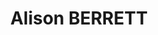 ---
title: Alison BERRETT
surname: Berrett
currentshow: Alison BERRETT
description_markdown: >-
  **ALISON BERRETT**


  *‘My Bathybic Heart’*


  APRIL 2022 at Carey Blyth Gallery, Oxford OX2 6HT


  ***‘I must go down to the seas again, for the call of the running
  tide,&nbsp;******Is a wild call and a clear call that may not be denied; And
  all I ask is a windy day with the white clouds flying, And the flung spray and
  the blown spume, and the sea-gulls crying’.***


  *‘Sea Fever’ by John Masefield (1878-1967)*


  For so many of us, the sea calls and given long enough away, we experience a
  deep longing to be by the ocean. Such a creature is Alison Berrett finding
  inspiration where the ocean meets the land. Her paintings focus on the energy
  and dynamic of the sea at the point that it encounters the beach. Her seascape
  abstractions are emotive - ‘My Bathybic Heart’ - eliciting a spectrum of
  responses as waves curl and churn, rolling and roiling onto the shoreline,
  flooding into pools in swirling eddies around rocks, leaching between pebbles.
  Our senses are elevated by the movement, the foaming spume, the spectrum of
  blues from turquoise and lilac shallows to deep indigos. Smell and taste, the
  grit of sand and saltwater entwined with ribbons of seaweed, the endless
  rhythms of tides that pull and pool, the sounds of the ocean that liberate our
  souls taking us from a state of exhilaration to a meditative calm.


  Berrett’s paintings are Abstracted Expressionist, experiential for her, and
  for us as viewers. Painting the ocean over years has enabled her to perfect
  her alphabet and language of mark-making, allowing her to focus on the primal
  energy of the elements at a point of confluence. Transposing that to the land
  has been a natural consequence of a studio and home surrounded by open
  Oxfordshire farmland. Far from the coast, her attention has been drawn
  naturally to the dynamic of the landscape that surrounds her. It is easy to
  determine which of her paintings are sea-based and which are land-based, not
  solely from the palette but from the language that radiates from her
  compositions. Her landscapes are no less liberating and joyous than her
  seascapes as she delights in her ability to capture the relationship between
  the elements and their impact on her state of mind.


  Alison Berrett trained in Fine Art at Exeter College of Art and Design.
  Graduating in 1991, she completed her PGCE at Exeter University moving to
  Oxfordshire in 1994 where she maintained her teaching practice at Cheney
  School, working also as Art Therapist whilst *artist-in-residence* at The Art
  Room Oxford.


  Alison is now a full-time painter working from her studio at home in
  Oxfordshire.
homepage_description_markdown:
frontpage: true
gallery_date:
permalink: /gallery/alisonberrett/
archive: false
main_image_path: /uploads/surrender-to-the-undertow.jpg
display_title: true
images:
  - image_path: /uploads/gallery-images/alison-berrett/total-immersion.jpg
    image_title: Total Immersion
    image_description: >-
      Total Immersion 2021<br />oil on canvas<br />100 x 100 cm<br />&amp;pound;
      2500 SOLD
  - image_path: /uploads/gallery-images/alison-berrett/thecallofthedeep.jpg
    image_title:
    image_description: >-
      The Call of The Deep 2021<br /oil and acrylic on canvas<br />100 x 100
      cm<br />&amp;pound; 2500
  - image_path: /uploads/gallery-images/alison-berrett/come-to-the-edge.jpg
    image_title:
    image_description: >-
      Come To The Edge 2021<br />oil on canvas<br />100 x 100 cm<br
      />&amp;pound; 2500
  - image_path: /uploads/gallery-images/alison-berrett/big-sky.jpg
    image_title:
    image_description: >-
      Big Sky 2021<br />oil and acrylic on canvas<br />80 x 80 cm<br
      />&amp;pound; 1500
  - image_path: >-
      /uploads/gallery-images/alison-berrett/after-the-rain-acrylic-on-canvas-100x100cm.JPG
    image_title:
    image_description: >-
      After The Rain 2021<br />acrylic, charcoal and pastel on canvas<br />100 x
      100 cm<br />&amp;pound; 2500
  - image_path: /uploads/gallery-images/alison-berrett/half-a-world-away.jpg
    image_title:
    image_description: >-
      Half A World Away 2021<br />oil and acrylic on canvas<br />80 x 80 cm<br
      />&amp;pound; 1500
  - image_path: /uploads/gallery-images/alison-berrett/how-deep-can-we-go.jpg
    image_title:
    image_description: >-
      How Deep Can We Go 2021<br />oil and acrylic on canvas<br />80 x 80 cm<br
      />&amp;pound; 1500
  - image_path: /uploads/gallery-images/alison-berrett/surge-across-the-land.jpg
    image_title:
    image_description: >-
      Surge Across The Land 2021<br />acrylic and charcoal on canvas<br />50 x
      50 cm<br />&amp;pound; 650
  - image_path: >-
      /uploads/gallery-images/alison-berrett/beautiful-resilience-2021-acrylic-on-canvas-50x100cm-950.jpg
    image_title:
    image_description: >-
      Beautiful Resilience 2021<br />acryli and charcoal on canvas<br />50 x 100
      cm<br />&amp;pound; 1500
  - image_path: >-
      /uploads/gallery-images/alison-berrett/lose-yourself-2021-acrylic-on-canvas-50x100cm-950.jpg
    image_title:
    image_description: >-
      Lose Yourself 2021<br />acrylic and charcoal on canvas<br />50 x 100 cm<br
      />&amp;pound; 1500
  - image_path: >-
      /uploads/gallery-images/alison-berrett/though-the-storm-rages-i-am-safe.jpg
    image_title:
    image_description: >-
      Though The Storm Rages, I Am Safe 2021<br />oil and acrylic on canvas<br
      />50 x 100 cm<br />&amp;pound; 1200
  - image_path: /uploads/gallery-images/alison-berrett/the-thrilling-storm-of-wonder.jpg
    image_title: The Thrilling Storm of Wonder
    image_description: >-
      The Thrilling Storm of Wonder 2021<br />oil and acrylic on canvas<br />40
      x 100 cm<br />&amp;pound; 1200
  - image_path: /uploads/gallery-images/alison-berrett/surrender-to-the-undertow.jpg
    image_title:
    image_description: >-
      Surrender to The Undertow 2021<br />pastel on canvas<br />70 x 90 cm<br
      />&amp;pound; 950 SOLD
  - image_path: /uploads/gallery-images/alison-berrett/am-i-brave-enough.jpg
    image_title:
    image_description: >-
      Am I Brave Enough 2021<br />pastel on canvas<br />70 x 90 cm<br
      />&amp;pound; 950 SOLD
  - image_path: >-
      /uploads/gallery-images/alison-berrett/partyonthebeach22pastelsonpaper54x74cmplusmountunframed.jpg
    image_title:
    image_description: >-
      Party on The Beach 2021<br />pastel on canvas<br />70 x 90 cm<br
      />&amp;pound; 950 SOLD
  - image_path: >-
      /uploads/gallery-images/alison-berrett/22seascapesofthesoul-thatcrashingenergy22pastelsonpaper58x76cmincludingmountnotincludingframe.jpg
    image_title:
    image_description: >-
      Seascapes of the Soul - That Crashing Energy 2021<br />pastel on paper<br
      />60 x 76 cm<br />&amp;pound; 750
  - image_path: >-
      /uploads/gallery-images/alison-berrett/transluscentwaves-pastelonpaper60x41cm.jpg
    image_title:
    image_description: >-
      Transluscent Waves 2021<br />pastel on paper<br />59 x 76 cm<br
      />&amp;pound; 750
  - image_path: >-
      /uploads/gallery-images/alison-berrett/lost-in-the-moment-acrylic-on-eco-paper.jpg
    image_title:
    image_description: >-
      Lost in The Moment 2021<br />acrylic and pastel on eco paper<br />41 x 52
      cm<br />&amp;pound; 650
  - image_path: /uploads/gallery-images/alison-berrett/happytumbling.jpg
    image_title:
    image_description: >-
      Happy Tumbling 2021<br />acrylic and pastel on eco paper<br />41 x 52
      cm<br />&amp;pound; 650
_options:
  image_path:
    uploads_dir: uploads/gallery-images/:title
    width: 1200
    height: 1200
    resize_style: contain
    mime_type: image/jpeg
    accepts_mime_types:
      - image/png
      - image/jpeg
  main_image_path:
    width: 1200
    height: 800
    resize_style: contain
    mime_type: image/jpeg
_comments:
  title: Gallery title
  surname: The menu sorts galleries by surname
  currentshow: highlights the current show in the menu
  permalink: >-
    This is required to make the menus work - enter everything in lower case, no
    digits, no spaces in this format /gallery/my-new-gallery/
  main_image_path: Image used to represent your gallery
  images: Add and edit your gallery images here
  image_description: Might only be shown in the close up of an image
  archive: Not used yet!
  frontpage: Show this gallery on the homepage
  homepage_description_markdown: Text used on homepage if shown
_enabled_editors:
  - data
  - visual
---